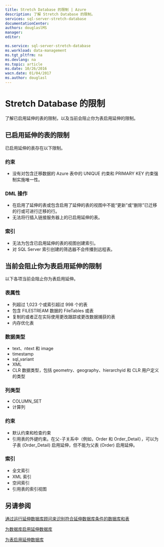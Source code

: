```yaml
---
title: Stretch Database 的限制 | Azure
description: 了解 Stretch Database 的限制。
services: sql-server-stretch-database
documentationCenter: 
authors: douglaslMS
manager: 
editor: 

ms.service: sql-server-stretch-database
ms.workload: data-management
ms.tgt_pltfrm: na
ms.devlang: na
ms.topic: article
ms.date: 10/26/2016
wacn.date: 01/04/2017
ms.author: douglasl
---
```


# Stretch Database 的限制
了解已启用延伸的表的限制，以及当前会阻止你为表启用延伸的限制。

## <a name="Caveats"></a>已启用延伸的表的限制
已启用延伸的表存在以下限制。

### 约束
* 没有对包含迁移数据的 Azure 表中的 UNIQUE 约束和 PRIMARY KEY 约束强制实施唯一性。

### DML 操作
* 在启用了延伸的表或包含启用了延伸的表的视图中不能“更新”或“删除”已迁移的行或可进行迁移的行。
* 无法将行插入链接服务器上的已启用延伸的表。

### 索引
* 无法为包含已启用延伸的表的视图创建索引。
* 对 SQL Server 索引创建的筛选器不会传播到远程表。

## <a name="Limitations"></a>当前会阻止你为表启用延伸的限制
以下各项当前会阻止你为表启用延伸。

### 表属性
* 列超过 1,023 个或索引超过 998 个的表
* 包含 FILESTREAM 数据的 FileTables 或表
* 复制的或者正在实际使用更改跟踪或更改数据捕获的表
* 内存优化表

### 数据类型
* text、ntext 和 image
* timestamp
* sql\_variant
* XML
* CLR 数据类型，包括 geometry、geography、hierarchyid 和 CLR 用户定义的类型

### 列类型
* COLUMN\_SET
* 计算列

### 约束
* 默认约束和检查约束
* 引用表的外键约束。在父-子关系中（例如，Order 和 Order\_Detail），可以为子表 (Order\_Detail) 启用延伸，但不能为父表 (Order) 启用延伸。

### 索引
* 全文索引
* XML 索引
* 空间索引
* 引用表的索引视图

## 另请参阅
[通过运行延伸数据库顾问来识别符合延伸数据库条件的数据库和表](./sql-server-stretch-database-identify-databases.md)

[为数据库启用延伸数据库](./sql-server-stretch-database-enable-database.md)

[为表启用延伸数据库](./sql-server-stretch-database-enable-table.md)

<!---HONumber=Mooncake_Quality_Review_0104_2017-->